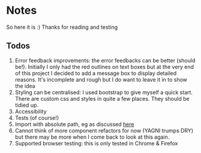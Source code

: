# Notes

So here it is :) Thanks for reading and testing

## Todos

1. Error feedback improvements: the error feedbacks can be better (should be!). Initially I only had the red outlines on text boxes but at the very end of this project I decided to add a message box to display detailed reasons. It's incomplete and rough but I do want to leave it in to show the idea
2. Styling can be centralised: I used bootstrap to give myself a quick start. There are custom css and styles in quite a few places. They should be tidied up.
3. Accessibility
4. Tests (of course!)
5. Import with absolute path, eg as discussed [here](https://gist.github.com/branneman/8048520)
6. Cannot think of more component refactors for now (YAGNI trumps DRY) but there may be more when I come back to look at this again.
7. Supported browser testing: this is only tested in Chrome & Firefox
